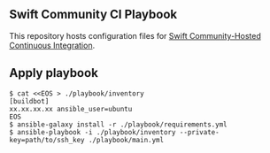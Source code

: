 ## Swift Community CI Playbook

This repository hosts configuration files for [Swift Community-Hosted Continuous Integration](https://github.com/apple/swift-community-hosted-continuous-integration).

## Apply playbook

```console
$ cat <<EOS > ./playbook/inventory
[buildbot]
xx.xx.xx.xx ansible_user=ubuntu
EOS
$ ansible-galaxy install -r ./playbook/requirements.yml
$ ansible-playbook -i ./playbook/inventory --private-key=path/to/ssh_key ./playbook/main.yml
```
